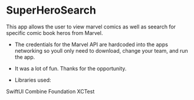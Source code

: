 # SuperHeroSearch

This app allows the user to view marvel comics as well as seearch for specific comic book heros from Marvel.


- The credentials for the Marvel API are hardcoded into the apps networking so youll only need to download, change your team, and run the app.

- It was a lot of fun. Thanks for the opportunity.

- Libraries used:

SwiftUI
Combine
Foundation
XCTest

